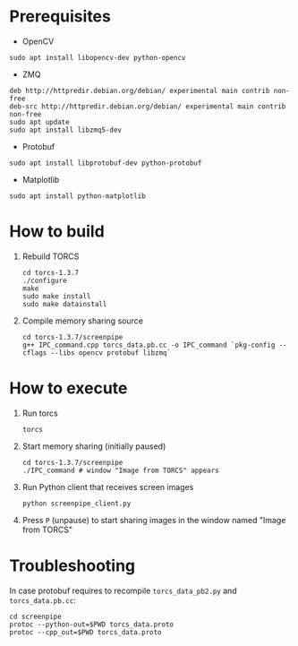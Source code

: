 # Prerequisites

- OpenCV
```
sudo apt install libopencv-dev python-opencv
```

- ZMQ
```
deb http://httpredir.debian.org/debian/ experimental main contrib non-free
deb-src http://httpredir.debian.org/debian/ experimental main contrib non-free
sudo apt update
sudo apt install libzmq5-dev 
```

- Protobuf
```
sudo apt install libprotobuf-dev python-protobuf 
```

- Matplotlib
```
sudo apt install python-matplotlib
```


# How to build
1. Rebuild TORCS
	```
	cd torcs-1.3.7
	./configure
	make
	sudo make install
	sudo make datainstall
	```
2. Compile memory sharing source
	```
	cd torcs-1.3.7/screenpipe
	g++ IPC_command.cpp torcs_data.pb.cc -o IPC_command `pkg-config --cflags --libs opencv protobuf libzmq`
	```

# How to execute
1. Run torcs
	```
	torcs
	```
2. Start memory sharing (initially paused)
	```
	cd torcs-1.3.7/screenpipe
	./IPC_command # window "Image from TORCS" appears
	```
3. Run Python client that receives screen images
	```
	python screenpipe_client.py
	```
4. Press `P` (unpause) to start sharing images in the window named "Image from TORCS"

# Troubleshooting
In case protobuf requires to recompile `torcs_data_pb2.py` and `torcs_data.pb.cc`:
```
cd screenpipe
protoc --python-out=$PWD torcs_data.proto
protoc --cpp_out=$PWD torcs_data.proto 
```
